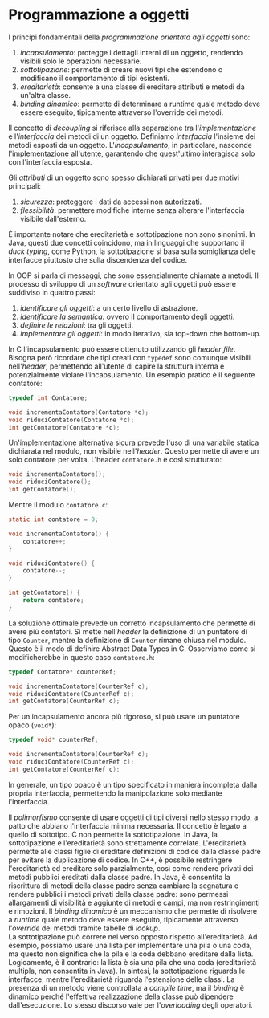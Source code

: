 # Programmazione a oggetti


I principi fondamentali della *programmazione orientata agli oggetti* sono:

1. *incapsulamento*: protegge i dettagli interni di un oggetto, rendendo visibili solo le operazioni necessarie.
2. *sottotipazione*: permette di creare nuovi tipi che estendono o modificano il comportamento di tipi esistenti.
3. *ereditarietà*: consente a una classe di ereditare attributi e metodi da un'altra classe.
4. *binding dinamico*: permette di determinare a runtime quale metodo deve essere eseguito, tipicamente attraverso l'override dei metodi.

Il concetto di *decoupling* si riferisce alla separazione tra l'*implementazione* e l'*interfaccia* dei metodi di un oggetto. Definiamo *interfaccia* l'insieme dei metodi esposti da un oggetto. L'*incapsulamento*, in particolare, nasconde l'implementazione all'utente, garantendo che quest'ultimo interagisca solo con l'interfaccia esposta. 

Gli *attributi* di un oggetto sono spesso dichiarati privati per due motivi principali:

1. *sicurezza*: proteggere i dati da accessi non autorizzati.
2. *flessibilità*: permettere modifiche interne senza alterare l'interfaccia visibile dall'esterno.

È importante notare che ereditarietà e sottotipazione non sono sinonimi. In Java, questi due concetti coincidono, ma in linguaggi che supportano il *duck typing*, come Python, la sottotipazione si basa sulla somiglianza delle interfacce piuttosto che sulla discendenza del codice.

In OOP si parla di messaggi, che sono essenzialmente chiamate a metodi. Il processo di sviluppo di un *software* orientato agli oggetti può essere suddiviso in quattro passi:

1. *identificare gli oggetti*: a un certo livello di astrazione.
2. *identificare la semantica:* ovvero il comportamento degli oggetti.
3. *definire le relazioni*: tra gli oggetti.
4. *implementare gli oggetti*: in modo iterativo, sia top-down che bottom-up.

In C l'incapsulamento può essere ottenuto utilizzando gli *header file*. Bisogna però ricordare che tipi creati con `typedef` sono comunque visibili nell'*header*, permettendo all'utente di capire la struttura interna e potenzialmente violare l'incapsulamento. Un esempio pratico è il seguente contatore:
```c
typedef int Contatore;

void incrementaContatore(Contatore *c);
void riduciContatore(Contatore *c);
int getContatore(Contatore *c);
```

Un'implementazione alternativa sicura prevede l'uso di una variabile statica dichiarata nel modulo, non visibile nell'*header*. Questo permette di avere un solo contatore per volta. L'header `contatore.h` è così strutturato:
```c
void incrementaContatore();
void riduciContatore();
int getContatore();
```
Mentre il modulo `contatore.c`:
```c
static int contatore = 0;

void incrementaContatore() {
	contatore++;
}

void riduciContatore() {
	contatore--;
}

int getContatore() {
	return contatore;
}
```

La soluzione ottimale prevede un corretto incapsulamento che permette di avere più contatori. Si mette nell'*header* la definizione di un puntatore di tipo `Counter`, mentre la definizione di `Counter` rimane chiusa nel modulo. Questo è il modo di definire Abstract Data Types in C. Osserviamo come si modificherebbe in questo caso `contatore.h`:
```c
typedef Contatore* counterRef;

void incrementaContatore(CounterRef c);
void riduciContatore(CounterRef c);
int getContatore(CounterRef c);
```

Per un incapsulamento ancora più rigoroso, si può usare un puntatore opaco (`void*`):
```c
typedef void* counterRef;

void incrementaContatore(CounterRef c);
void riduciContatore(CounterRef c);
int getContatore(CounterRef c);
```
In generale, un tipo opaco è un tipo specificato in maniera incompleta dalla propria interfaccia, permettendo la manipolazione solo mediante l'interfaccia.

Il *polimorfismo* consente di usare oggetti di tipi diversi nello stesso modo, a patto che abbiano l'interfaccia minima necessaria. Il concetto è legato a quello di sottotipo. C non permette la sottotipazione. In Java, la sottotipazione e l'ereditarietà sono strettamente correlate. L'ereditarietà permette alle classi figlie di ereditare definizioni di codice dalla classe padre per evitare la duplicazione di codice. In C++, è possibile restringere l'ereditarietà ed ereditare solo parzialmente, così come rendere privati dei metodi pubblici ereditati dalla classe padre. In Java, è consentita la riscrittura di metodi della classe padre senza cambiare la segnatura e rendere pubblici i metodi privati della classe padre: sono permessi allargamenti di visibilità e aggiunte di metodi e campi, ma non restringimenti e rimozioni.  Il *binding dinamico* è un meccanismo che permette di risolvere a *runtime* quale metodo deve essere eseguito, tipicamente attraverso l'*override* dei metodi tramite tabelle di *lookup*. \
La sottotipazione può correre nel verso opposto rispetto all'ereditarietà. Ad esempio, possiamo usare una lista per implementare una pila o una coda, ma questo non significa che la pila e la coda debbano ereditare dalla lista. Logicamente, è il contrario: la lista è sia una pila che una coda (ereditarietà multipla, non consentita in Java). In sintesi, la sottotipazione riguarda le interfacce, mentre l'ereditarietà riguarda l'estensione delle classi. La presenza di un metodo viene controllata a *compile time*, ma il *binding* è dinamico perché l'effettiva realizzazione della classe può dipendere dall'esecuzione. Lo stesso discorso vale per l'*overloading* degli operatori.


